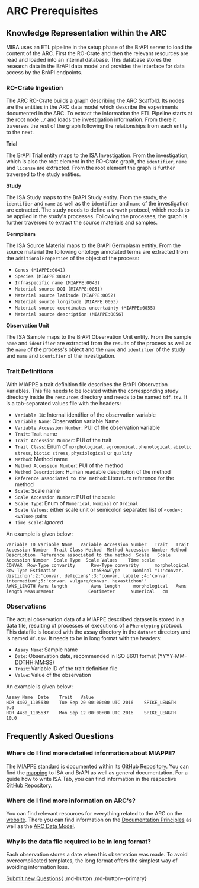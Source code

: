 # ARC Prerequisites

## Knowledge Representation within the ARC

MIRA uses an ETL pipeline in the setup phase of the BrAPI server to load the content of the ARC. First the RO-Crate and then the relevant resources are read and loaded into an internal database. This database stores the research data in the BrAPI data model and provides the interface for data access by the BrAPI endpoints.

### RO-Crate Ingestion

The ARC RO-Crate builds a graph describing the ARC Scaffold. Its nodes are the entities in the ARC data model which describe the experiments documented in the ARC. To extract the information the ETL Pipeline starts at the root node `./` and loads the investigation information. From there it traverses the rest of the graph following the relationships from each entity to the next.

**Trial**

The BrAPI Trial entity maps to the ISA Investigation. From the investigation, which is also the root element in the RO-Crate graph, the `identifier`, `name` and `license` are extracted. From the root element the graph is further traversed to the study entities.

**Study**

The ISA Study maps to the BrAPI Study entity. From the study, the `identifier` and `name` as well as the `identifier` and `name` of the investigation are extracted. The study needs to define a `Growth` protocol, which needs to be applied in the study's processes. Following the processes, the graph is further traversed to extract the source materials and samples.

**Germplasm**

The ISA Source Material maps to the BrAPI Germplasm entitiy. From the source material the following ontology annotated terms are extracted from the `additionalProperties` of the object of the process:

- `Genus (MIAPPE:0041)`
- `Species (MIAPPE:0042)`
- `Infraspecific name (MIAPPE:0043)`
- `Material source DOI (MIAPPE:0051)`
- `Material source latitude (MIAPPE:0052)`
- `Material source longitude (MIAPPE:0053)`
- `Material source coordinates uncertainty (MIAPPE:0055)`
- `Material source description (MIAPPE:0056)`

**Observation Unit**

The ISA Sample maps to the BrAPI Observation Unit entity. From the sample `name` and `identifier` are extracted from the results of the process as well as the `name` of the process's object and the `name` and `identifier` of the study and `name` and `identifier` of the investigation.

### Trait Definitions

With MIAPPE a trait definition file describes the BrAPI Observation Variables. This file needs to be located within the corresponding study directory inside the `resources` directory and needs to be named `tdf.tsv`. It is a tab-separated values file with the headers:

- `Variable ID`: Internal identifier of the observation variable
- `Variable Name`: Observation variable Name
- `Variable Accession Number`: PUI of the observation variable
- `Trait`: Trait name
- `Trait Accession Number`: PUI of the trait
- `Trait Class`: Enum of `morphological`, `agronomical`, `phenological`, `abiotic stress`, `biotic stress`, `physiological` or `quality` 
- `Method`: Method name
- `Method Accession Number`: PUI of the method
- `Method Description`: Human readable description of the method
- `Reference associated to the method`: Literature reference for the method
- `Scale`: Scale name
- `Scale Accession Number`: PUI of the scale
- `Scale Type`: Enum of `Numerical`, `Nominal` or `Ordinal`
- `Scale Values`: either scale unit or semicolon separated list of `<code>:<value>` pairs
- `Time scale`: *ignored*

An example is given below:

```tsv linenums="1" title="./studies/myStudy/resources/tdf.tsv"
Variable ID	Variable Name	Variable Accession Number	Trait	Trait Accession Number	Trait Class	Method	Method Accession Number	Method Description	Reference associated to the method	Scale	Scale Accession Number	Scale Type	Scale Values	Time scale
CONVAR	Row-Type convarity		Row-Type convarity		morphological	Row-Type Estimation				1to5RowType		Nominal	"1:'convar. distichon';2:'convar. deficiens';3:'convar. labile';4:'convar. intermedium';5:'convar. vulgare/convar. hexastichon'"	
AWNS_LENGTH	Awns length 		Awns length		morphological	Awns length Measurement				Centimeter		Numerical	cm	
```

### Observations

The actual observation data of a MIAPPE described dataset is stored in a data file, resulting of processes of executions of a `Phenotyping` protocol. This datafile is located with the assay directory in the `dataset` directory and is named `df.tsv`. It needs to be in long format with the headers:

- `Assay Name`: Sample name
- `Date`: Observation date, recommended in ISO 8601 format (YYYY-MM-DDTHH:MM:SS)
- `Trait`: Variable ID of the trait definition file
- `Value`: Value of the observation

An example is given below:
```tsv linenums="1" title="./assays/myAssay/dataset/df.tsv"
Assay Name	Date	Trait	Value
HOR 4402_1105630	Tue Sep 20 00:00:00 UTC 2016	SPIKE_LENGTH	9.0
HOR 4430_1105637	Mon Sep 12 00:00:00 UTC 2016	SPIKE_LENGTH	10.0
```

## Frequently Asked Questions

### Where do I find more detailed information about MIAPPE?

The MIAPPE standard is documented within its [GitHub Repository](https://github.com/MIAPPE/MIAPPE). You can find the [mapping](https://github.com/MIAPPE/MIAPPE/blob/master/Mapping/MIAPPE_Checklist_Mapping.tsv) to ISA and BrAPI as well as general documentation. For a guide how to write ISA Tab, you can find information in the respective [GitHub Repository](https://github.com/MIAPPE/ISA-Tab-for-plant-phenotyping).

### Where do I find more information on ARC's?

You can find relevant resources for everything related to the ARC on the [website](https://arc-rdm.org). There you can find information on the [Documentation Principles](https://arc-rdm.org/details/documentation-principle/) as well as the [ARC Data Model](https://arc-rdm.org/details/arc-data-model/).

### Why is the data file required to be in long format?

Each observation stores a date when this observation was made. To avoid overcomplicated templates, the long format offers the simplest way of avoiding information loss.

[Submit new Questions](https://github.com/IPK-BIT/mira/discussions/new?category=q-a){ .md-button .md-button--primary}